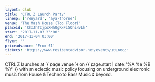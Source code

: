 ```yaml
---
layout: club
title: 'CTRL Z Launch Party'
lineup: ['renyard', 'aya-thorne']
venue: 'The Mash House (Top Floor)'
placeid: 'ChIJhTIjpoXHh0gRkFi5QhiNvLk'
start: '2017-11-03 23:00'
end: '2017-11-04 03:00'
flyer: ''
priceadvance: 'From £1'
tickets: 'https://www.residentadvisor.net/events/1016682'
---
```


CTRL Z launches at {{ page.venue }} on {{ page.start | date: '%A %e %B %Y' }}
with an eclectic music policy focusing on underground electronic music
from House & Techno to Bass Music & beyond.
